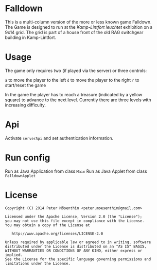 # Falldown
This is a multi-column version of the more or less known game Falldown. The Game is designed to run at the *Kamp-Lintfort leuchtet* exhibition on a 9x14 grid.
The grid is part of a house front of the old RAG switchgear building in Kamp-Lintfort.


# Usage
The game only requires two (if played via the server) or three controls:

`a` to move the player to the left
`d` to move the player to the right
`r` to start/reset the game

In the game the player has to reach a treasure (indicated by a yellow square) to advance to the next level. Currently there are three levels with increasing difficulty.

# Api
Activate  `serverApi` and set authentication information.

# Run config
Run as Java Application from class `Main`
Run as Java Applet from class `FalldownApplet`

# License
```
Copyright (C) 2014 Peter Mösenthin <peter.moesenthin@gmail.com>

Licensed under the Apache License, Version 2.0 (the "License");
you may not use this file except in compliance with the License.
You may obtain a copy of the License at

   http://www.apache.org/licenses/LICENSE-2.0

Unless required by applicable law or agreed to in writing, software
distributed under the License is distributed on an "AS IS" BASIS,
WITHOUT WARRANTIES OR CONDITIONS OF ANY KIND, either express or implied.
See the License for the specific language governing permissions and
limitations under the License.
```
